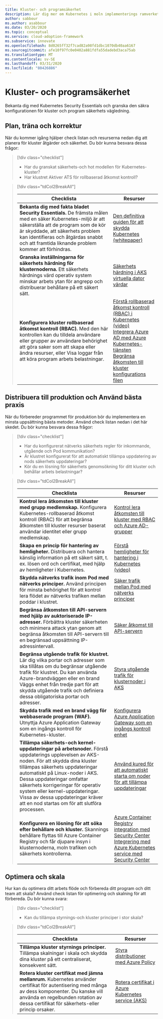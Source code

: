```yaml
---
title: Kluster- och programsäkerhet
description: Lär dig mer om Kubernetes i moln implementerings ramverket för kluster-och program säkerhet.
author: sabbour
ms.author: asabbour
ms.date: 03/20/2020
ms.topic: conceptual
ms.service: cloud-adoption-framework
ms.subservice: innovate
ms.openlocfilehash: 8d0265ff32f7cad82a98fd1dbc1070db40aa6167
ms.sourcegitcommit: afe10f97fc0e0402a881fdfa55dadebd3aca75ab
ms.translationtype: MT
ms.contentlocale: sv-SE
ms.lasthandoff: 03/31/2020
ms.locfileid: "80426886"
---
```

<!-- cSpell:ignore asabbour sabbour kured -->

# <a name="cluster-and-application-security"></a>Kluster- och programsäkerhet

Bekanta dig med Kubernetes Security Essentials och granska den säkra konfigurationen för kluster och program säkerhets vägledning.

## <a name="plan-train-and-proof"></a>Plan, träna och korrektur

När du kommer igång hjälper check listan och resurserna nedan dig att planera för kluster åtgärder och säkerhet. Du bör kunna besvara dessa frågor:

> [!div class="checklist"]
>
> - Har du granskat säkerhets-och hot modellen för Kubernetes-kluster?
> - Har klustret Aktiver ATS för rollbaserad åtkomst kontroll?

<!-- markdownlint-disable MD033 -->

> [!div class="tdCol2BreakAll"]
>
> | Checklista  | Resurser |
> |------------------------------------------------------------------|-----------------------------------------------------------------|
> | **Bekanta dig med fakta bladet Security Essentials.** De främsta målen med en säker Kubernetes-miljö är att säkerställa att de program som de kör är skyddade, att säkerhets problem kan identifieras och åtgärdas snabbt och att framtida liknande problem kommer att förhindras. | [Den definitiva guiden för att skydda Kubernetes (whitepaper)](https://clouddamcdnprodep.azureedge.net/gdc/gdc8LXmoZ/original)     |
> | **Granska inställningarna för säkerhets härdning för klusternoderna.** Ett säkerhets härdnings värd operativ system minskar arbets ytan för angrepp och distribuerar behållare på ett säkert sätt. | [Säkerhets härdning i AKS virtuella dator värdar](https://docs.microsoft.com/azure/aks/security-hardened-vm-host-image)     |
> | **Konfigurera kluster rollbaserad åtkomst kontroll (RBAC).** Med den här kontrollen kan du tilldela användare eller grupper av användare behörighet att göra saker som att skapa eller ändra resurser, eller Visa loggar från att köra program arbets belastningar. | [Förstå rollbaserad åtkomst kontroll (RBAC) i Kubernetes (video)](https://www.youtube.com/watch?v=G3R24JSlGjY&list=PLLasX02E8BPCrIhFrc_ZiINhbRkYMKdPT&index=12) <br/> [Integrera Azure AD med Azure Kubernetes-tjänsten](https://docs.microsoft.com/azure/aks/azure-ad-integration) <br/> [Begränsa åtkomsten till kluster konfigurations filen](https://docs.microsoft.com/azure/aks/control-kubeconfig-access)   |

## <a name="deploy-to-production-and-apply-best-practices"></a>Distribuera till produktion och Använd bästa praxis

När du förbereder programmet för produktion bör du implementera en minsta uppsättning bästa metoder. Använd check listan nedan i det här skedet. Du bör kunna besvara dessa frågor:

> [!div class="checklist"]
>
> - Har du konfigurerat nätverks säkerhets regler för inkommande, utgående och Pod kommunikation?
> - Är klustret konfigurerat för att automatiskt tillämpa uppdatering av nods säkerhets uppdateringar?
> - Kör du en lösning för säkerhets genomsökning för ditt kluster och behållar arbets belastningar?

<!-- markdownlint-disable MD033 -->

> [!div class="tdCol2BreakAll"]
>
> | Checklista  | Resurser |
> |------------------------------------------------------------------|-----------------------------------------------------------------|
> | **Kontrol lera åtkomsten till kluster med grupp medlemskap.** Konfigurera Kubernetes-rollbaserad åtkomst kontroll (RBAC) för att begränsa åtkomsten till kluster resurser baserat användar identitet eller grupp medlemskap. | [Kontrol lera åtkomsten till kluster med RBAC och Azure AD-grupper](https://docs.microsoft.com/azure/aks/azure-ad-rbac)    |
> | **Skapa en princip för hantering av hemligheter.** Distribuera och hantera känslig information på ett säkert sätt, t. ex. lösen ord och certifikat, med hjälp av hemligheter i Kubernetes. | [Förstå hemligheter för hantering i Kubernetes (video)](https://www.youtube.com/watch?v=KmhM33j5WYk&list=PLLasX02E8BPCrIhFrc_ZiINhbRkYMKdPT&index=10) |
> | **Skydda nätverks trafik inom Pod med nätverks principer.** Använd principen för minsta behörighet för att kontrol lera flödet av nätverks trafiken mellan poddar i klustret. | [Säker trafik mellan Pod med nätverks principer](https://docs.microsoft.com/azure/aks/use-network-policies) |
> | **Begränsa åtkomsten till API-servern med hjälp av auktoriserade IP-adresser.** Förbättra kluster säkerheten och minimera attack ytan genom att begränsa åtkomsten till API-servern till en begränsad uppsättning IP-adressintervall. | [Säker åtkomst till API-servern](https://docs.microsoft.com/azure/aks/api-server-authorized-ip-ranges) |
> | **Begränsa utgående trafik för klustret.** Lär dig vilka portar och adresser som ska tillåtas om du begränsar utgående trafik för klustret. Du kan använda Azure-brandväggen eller en brand Väggs enhet från tredje part för att skydda utgående trafik och definiera dessa obligatoriska portar och adresser. | [Styra utgående trafik för klusternoder i AKS](https://docs.microsoft.com/azure/aks/limit-egress-traffic) |
> | **Skydda trafik med en brand vägg för webbaserade program (WAF).** Utnyttja Azure Application Gateway som en ingångs kontroll för Kubernetes-kluster.  | [Konfigurera Azure Application Gateway som en ingångs kontroll enhet](https://docs.microsoft.com/azure/application-gateway/ingress-controller-overview)    |
> | **Tillämpa säkerhets-och kernel-uppdateringar på arbetsnoder.** Förstå uppdaterings upplevelsen av AKS-noden. För att skydda dina kluster tillämpas säkerhets uppdateringar automatiskt på Linux-noder i AKS. Dessa uppdateringar omfattar säkerhets korrigeringar för operativ system eller kernel-uppdateringar. Vissa av dessa uppdateringar kräver att en nod startas om för att slutföra processen. | [Använd kured för att automatiskt starta om noder för att tillämpa uppdateringar](https://docs.microsoft.com/azure/aks/node-updates-kured) |
> | **Konfigurera en lösning för att söka efter behållare och kluster.** Skannings behållare flyttas till Azure Container Registry och får djupare insyn i klusternoderna, moln trafiken och säkerhets kontrollerna. | [Azure Container Registry integration med Security Center](https://docs.microsoft.com/azure/security-center/azure-container-registry-integration) <br/> [Integrering med Azure Kubernetes service med Security Center](https://docs.microsoft.com/azure/security-center/azure-kubernetes-service-integration)  |

## <a name="optimize-and-scale"></a>Optimera och skala

Hur kan du optimera ditt arbets flöde och förbereda ditt program och ditt team att skala? Använd check listan för optimering och skalning för att förbereda. Du bör kunna svara:

> [!div class="checklist"]
>
> - Kan du tillämpa styrnings-och kluster principer i stor skala?

<!-- markdownlint-disable MD033 -->

> [!div class="tdCol2BreakAll"]
>
> | Checklista  | Resurser |
> |------------------------------------------------------------------|-----------------------------------------------------------------|
> | **Tillämpa kluster styrnings principer.** Tillämpa skalningar i skala och skydda dina kluster på ett centraliserat, konsekvent sätt. | [Styra distributioner med Azure Policy](https://docs.microsoft.com/azure/governance/policy/concepts/rego-for-aks)    |
> | **Rotera kluster certifikat med jämna mellanrum.** Kubernetes använder certifikat för autentisering med många av dess komponenter. Du kanske vill använda en regelbunden rotation av dessa certifikat för säkerhets-eller princip orsaker. | [Rotera certifikat i Azure Kubernetes service (AKS)](https://docs.microsoft.com/azure/aks/certificate-rotation)    |
